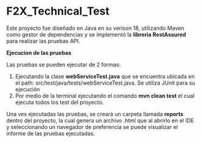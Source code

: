 # F2X_Technical_Test

Este proyecto fue diseñado en Java en su verison 18, utilizando Maven como gestor de dependencias y se 
implementó la **libreria RestAssured** para realizar las pruebas API.

**Ejecucion de las pruebas**

Las pruebas se pueden ejecutar de 2 formas:
1. Ejecutando la clase **webServiceTest.java** que se encuentra ubicada en el path: src/test/java/tests/webServiceTest.java. Se utiliza JUnit para su ejecución
2. Por medio de la terminal ejecutando el comando **mvn clean test** el cual ejecuta todos los test del proyecto.

Una ves ejecutadas las pruebas, se creará un carpeta llamada **reports** dentro del proyecto, la cual genera un archivo .html que al abrirlo en el IDE y seleccionando un navegador de preferencia se puede visualizar el informe de las pruebas ejecutadas.